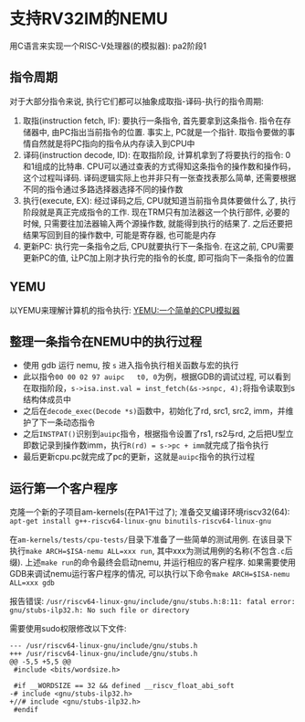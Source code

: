 # 支持RV32IM的NEMU
用C语言来实现一个RISC-V处理器(的模拟器): pa2阶段1

## 指令周期
对于大部分指令来说, 执行它们都可以抽象成取指-译码-执行的指令周期:

1. 取指(instruction fetch, IF): 要执行一条指令, 首先要拿到这条指令. 指令在存储器中, 由PC指出当前指令的位置. 事实上, PC就是一个指针. 取指令要做的事情自然就是将PC指向的指令从内存读入到CPU中
2. 译码(instruction decode, ID): 在取指阶段, 计算机拿到了将要执行的指令: 0和1组成的比特串. CPU可以通过查表的方式得知这条指令的操作数和操作码，这个过程叫译码. 译码逻辑实际上也并非只有一张查找表那么简单, 还需要根据不同的指令通过多路选择器选择不同的操作数
3. 执行(execute, EX): 经过译码之后, CPU就知道当前指令具体要做什么了, 执行阶段就是真正完成指令的工作. 现在TRM只有加法器这一个执行部件, 必要的时候, 只需要往加法器输入两个源操作数, 就能得到执行的结果了. 之后还要把结果写回到目的操作数中, 可能是寄存器, 也可能是内存
4. 更新PC: 执行完一条指令之后, CPU就要执行下一条指令. 在这之前, CPU需要更新PC的值, 让PC加上刚才执行完的指令的长度, 即可指向下一条指令的位置

## YEMU
以YEMU来理解计算机的指令执行: [YEMU:一个简单的CPU模拟器](./yemu.md)

## 整理一条指令在NEMU中的执行过程
- 使用 gdb 运行 nemu, 按 `s` 进入指令执行相关函数与宏的执行
- 此以指令`00 00 02 97 auipc   t0, 0`为例，根据GDB的调试过程, 可以看到在取指阶段，`s->isa.inst.val = inst_fetch(&s->snpc, 4);`将指令读取到s结构体成员中
- 之后在`decode_exec(Decode *s)`函数中，初始化了rd, src1, src2, imm，并维护了下一条动态指令
- 之后`INSTPAT()`识别到`auipc`指令，根据指令设置了rs1, rs2与rd, 之后把U型立即数记录到操作数imm，执行`R(rd) = s->pc + imm`就完成了指令执行
- 最后更新cpu.pc就完成了pc的更新，这就是`auipc`指令的执行过程

## 运行第一个客户程序
克隆一个新的子项目am-kernels(在PA1干过了); 准备交叉编译环境riscv32(64): `apt-get install g++-riscv64-linux-gnu binutils-riscv64-linux-gnu`

在`am-kernels/tests/cpu-tests/`目录下准备了一些简单的测试用例. 在该目录下执行`make ARCH=$ISA-nemu ALL=xxx run`, 其中xxx为测试用例的名称(不包含`.c`后缀). 上述`make run`的命令最终会启动nemu, 并运行相应的客户程序. 如果需要使用GDB来调试nemu运行客户程序的情况, 可以执行以下命令`make ARCH=$ISA-nemu ALL=xxx gdb`

报告错误: `/usr/riscv64-linux-gnu/include/gnu/stubs.h:8:11: fatal error: gnu/stubs-ilp32.h: No such file or directory`

需要使用sudo权限修改以下文件:

```
--- /usr/riscv64-linux-gnu/include/gnu/stubs.h
+++ /usr/riscv64-linux-gnu/include/gnu/stubs.h
@@ -5,5 +5,5 @@
 #include <bits/wordsize.h>

 #if __WORDSIZE == 32 && defined __riscv_float_abi_soft
-# include <gnu/stubs-ilp32.h>
+//# include <gnu/stubs-ilp32.h>
 #endif
```